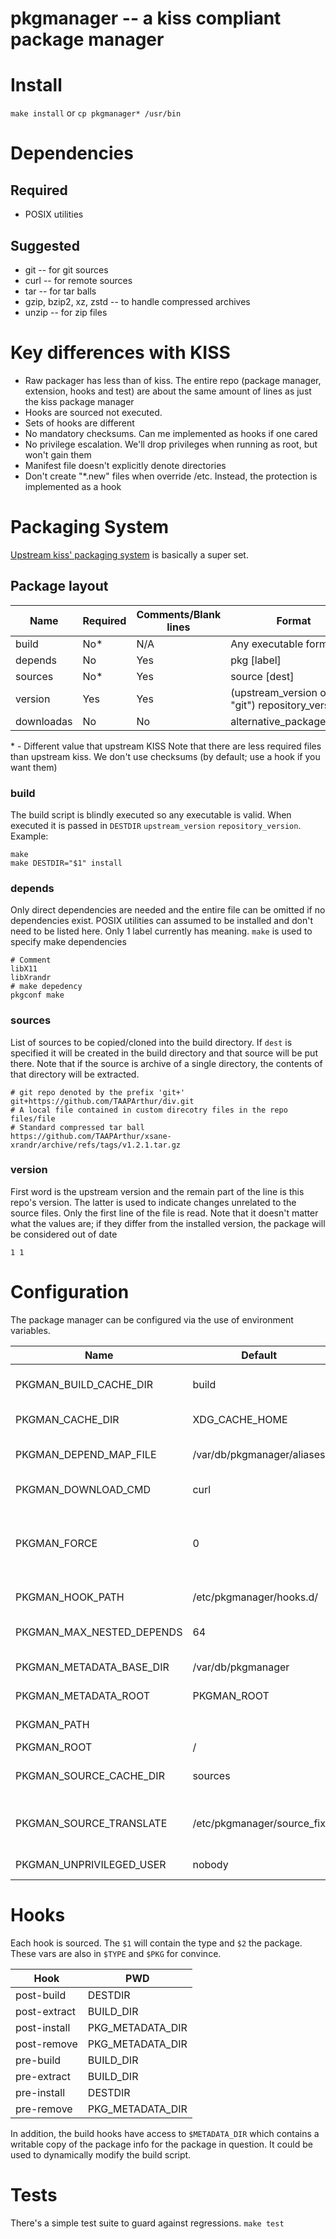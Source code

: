 # pkgmanager -- a kiss compliant package manager

# Install
`make install`
or
`cp pkgmanager* /usr/bin`

# Dependencies
## Required
* POSIX utilities
## Suggested
* git   -- for git sources
* curl  -- for remote sources
* tar   -- for tar balls
* gzip, bzip2, xz, zstd -- to handle compressed archives
* unzip -- for zip files

# Key differences with KISS
* Raw packager has less than of kiss. The entire repo (package manager, extension, hooks and test) are about the same amount of lines as just the kiss package manager
* Hooks are sourced not executed.
* Sets of hooks are different
* No mandatory checksums. Can me implemented as hooks if one cared
* No privilege escalation. We'll drop privileges when running as root, but won't gain them
* Manifest file doesn't explicitly denote directories
* Don't create "\*.new" files when override /etc. Instead, the protection is implemented as a hook


# Packaging System
[Upstream kiss' packaging system](https://kisslinux.org/wiki/package-system) is basically a super set.

## Package layout

| Name       | Required | Comments/Blank lines | Format |
| -------    | -------- | -------------------- | ------ |
| build      | No\*     | N/A                  | Any executable format
| depends    | No       | Yes                  | pkg [label]
| sources    | No\*     | Yes                  | source [dest]
| version    | Yes      | Yes                  | (upstream_version or "git") repository_version
| downloadas | No       | No                   | alternative_package_name

\* - Different value that upstream KISS
Note that there are less required files than upstream kiss. We don't use checksums (by default; use a hook if you want them)

### build
The build script is blindly executed so any executable is valid. When executed it is passed in `DESTDIR` `upstream_version` `repository_version`.
Example:
```
make
make DESTDIR="$1" install
```

### depends
Only direct dependencies are needed and the entire file can be omitted if no
dependencies exist. POSIX utilities can assumed to be installed and don't need
to be listed here.
Only 1 label currently has meaning. `make` is used to specify make dependencies
```
# Comment
libX11
libXrandr
# make depedency
pkgconf make
```

### sources
List of sources to be copied/cloned into the build directory. If `dest` is
specified it will be created in the build directory and that source will be put
there.
Note that if the source is archive of a single directory, the contents of that directory will be extracted.
```
# git repo denoted by the prefix 'git+'
git+https://github.com/TAAPArthur/div.git
# A local file contained in custom direcotry files in the repo
files/file
# Standard compressed tar ball
https://github.com/TAAPArthur/xsane-xrandr/archive/refs/tags/v1.2.1.tar.gz
```

### version
First word is the upstream version and the remain part of the line is this repo's version. The latter is used to indicate changes unrelated to the source files.  Only the first line of the file is read.
Note that it doesn't matter what the values are; if they differ from the installed version, the package will be considered out of date

```
1 1
```

# Configuration
The package manager can be configured via the use of environment variables.

| Name                      | Default                    | Description |
| ------------------------- | -------------------------- | ----------- |
| PKGMAN_BUILD_CACHE_DIR    | build                      | Where to store build packages relative to PKGMAN_CACHE_DIR|
| PKGMAN_CACHE_DIR          | XDG_CACHE_HOME             | Parent directory for general cache files|
| PKGMAN_DEPEND_MAP_FILE    | /var/db/pkgmanager/aliases | points to a 2-col, \t delimited file mapping dependency A to B|
| PKGMAN_DOWNLOAD_CMD       | curl                       | Used to download remote sources|
| PKGMAN_FORCE              | 0                          | Allows removable of packages even if other packages still depend on them and also forces re-downloading remote sources|
| PKGMAN_HOOK_PATH          | /etc/pkgmanager/hooks.d/   | : separated list of hooks to source for key operations|
| PKGMAN_MAX_NESTED_DEPENDS | 64                         | Controls how deep the dependency tree can be for a package|
| PKGMAN_METADATA_BASE_DIR  | /var/db/pkgmanager         | Where to store metadata$PKGMAN_NAME}|
| PKGMAN_METADATA_ROOT      | PKGMAN_ROOT                | Root directory to store/read metadata|
| PKGMAN_PATH               |                            | : separated listed for each repository|
| PKGMAN_ROOT               | /                          | Root directory to install to|
| PKGMAN_SOURCE_CACHE_DIR   | sources                    | Where to store downloaded sources relative to PKGMAN_CACHE_DIR|
| PKGMAN_SOURCE_TRANSLATE   | /etc/pkgmanager/source_fix | Points to a file to convert sources when downloading remote sources; Takes pkg and version as args|
| PKGMAN_UNPRIVILEGED_USER  | nobody                     | User to switch which trying to build when root|

# Hooks
Each hook is sourced. The `$1` will contain the type and `$2` the package. These vars are also in `$TYPE` and `$PKG` for convince.

| Hook          | PWD             |
| ------------- | --------------- |
| post-build    | DESTDIR         |
| post-extract  | BUILD_DIR       |
| post-install  | PKG_METADATA_DIR|
| post-remove   | PKG_METADATA_DIR|
| pre-build     | BUILD_DIR       |
| pre-extract   | BUILD_DIR       |
| pre-install   | DESTDIR         |
| pre-remove    | PKG_METADATA_DIR|

In addition, the build hooks have access to `$METADATA_DIR` which contains a writable copy of the package info for the package in question. It could be used to dynamically modify the build script.

# Tests
There's a simple test suite to guard against regressions.
`make test`
